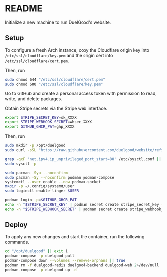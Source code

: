 # README

Initialize a new machine to run DuelGood's website.

## Setup

To configure a fresh Arch instance, copy the Cloudflare
origin key into `/etc/ssl/cloudflare/key.pem` and the
origin cert into `/etc/ssl/cloudflare/cert.pem`.

Then, run

```sh
sudo chmod 644 "/etc/ssl/cloudflare/cert.pem"
sudo chmod 600 "/etc/ssl/cloudflare/key.pem"
```

Go to GitHub and create a personal access token with permission
to read, write, and delete packages.

Obtain Stripe secrets via the Stripe web interface.

```sh
export STRIPE_SECRET_KEY=sk_XXXX
export STRIPE_WEBHOOK_SECRET=whsec_XXXX
export GITHUB_GHCR_PAT=ghp_XXXX
```

Then, run

```sh
sudo mkdir -p /opt/duelgood
sudo curl -sSL "https://raw.githubusercontent.com/duelgood/website/refs/heads/main/compose.yml?$(date +%s)" -o /opt/duelgood/compose.yml

grep -qxF 'net.ipv4.ip_unprivileged_port_start=80' /etc/sysctl.conf || echo 'net.ipv4.ip_unprivileged_port_start=80' | sudo tee -a /etc/sysctl.conf
sudo sysctl -p

sudo pacman -Syu --noconfirm
sudo pacman -Sy --noconfirm podman podman-compose
systemctl --user enable --now podman.socket
mkdir -p ~/.config/systemd/user
sudo loginctl enable-linger $USER

podman login -p=$GITHUB_GHCR_PAT
echo -n "$STRIPE_SECRET_KEY" | podman secret create stripe_secret_key -
echo -n "$STRIPE_WEBHOOK_SECRET" | podman secret create stripe_webhook_secret -
```

## Deploy

To apply any new changes and start the container, run the following commands.

```sh
cd "/opt/duelgood" || exit 1
podman-compose -p duelgood pull
podman-compose down --volumes --remove-orphans || true
podman rm -f duelgood-redis duelgood-backend duelgood-web 2>/dev/null || true
podman-compose -p duelgood up -d
```
